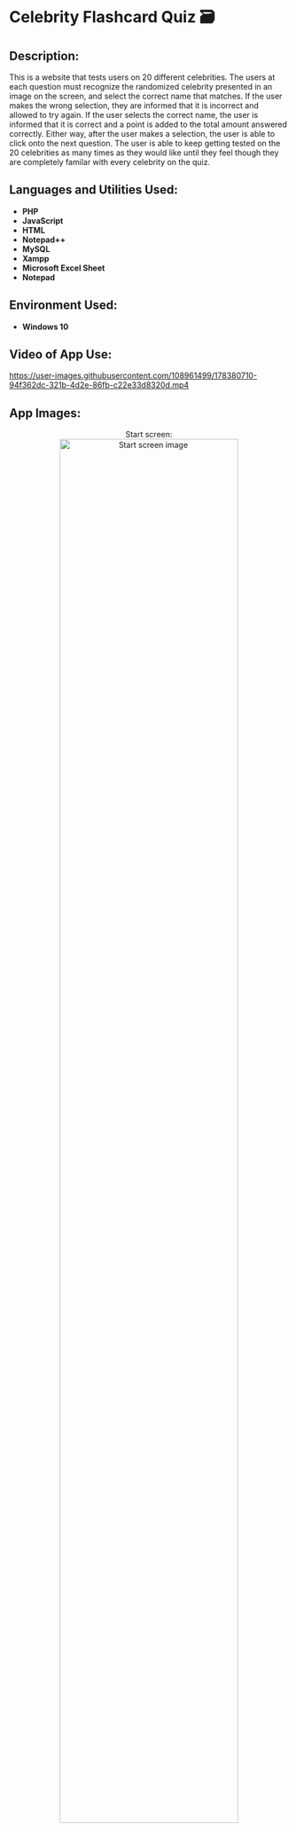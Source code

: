 <h1>Celebrity Flashcard Quiz 🗃️ </h1>

<h2>Description:</h2>
This is a website that tests users on 20 different celebrities. The users at each question must recognize the randomized celebrity presented in an image on the screen, and select the correct name that matches. If the user makes the wrong selection, they are informed that it is incorrect and allowed to try again. If the user selects the correct name, the user is informed that it is correct and a point is added to the total amount answered correctly. Either way, after the user makes a selection, the user is able to click onto the next question. The user is able to keep getting tested on the 20 celebrities as many times as they would like until they feel though they are completely familar with every celebrity on the quiz.
<br />

<h2>Languages and Utilities Used:</h2>

- <b>PHP</b> 
- <b>JavaScript</b>
- <b>HTML</b> 
- <b>Notepad++</b> 
- <b>MySQL</b> 
- <b>Xampp</b> 
- <b>Microsoft Excel Sheet</b> 
- <b>Notepad</b> 

<h2>Environment Used:</h2>

- <b>Windows 10</b>

<h2>Video of App Use:</h2>

https://user-images.githubusercontent.com/108961499/178380710-94f362dc-321b-4d2e-86fb-c22e33d8320d.mp4

<h2>App Images:</h2>

<p align="center">
Start screen: <br/>
<img src="https://i.imgur.com/njUKCyh.png" height="80%" width="80%" alt="Start screen image"/>
<br />
<br />
Quiz begins:  <br/>
<img src="https://i.imgur.com/OW4mlxl.png" height="80%" width="80%" alt="Quiz begins image"/>
<br />
<br />
Answer is correct: <br/>
<img src="https://i.imgur.com/JUzQSaq.png" height="80%" width="80%" alt="Answer is correct image"/>
<br />
<br />
Answer is incorrect:  <br/>
<img src="https://i.imgur.com/m0XwWjd.png" height="80%" width="80%" alt="Answer is incorrect image"/>
<br />
<br />
Correct answer button is clicked:  <br/>
<img src="https://i.imgur.com/eD0ZMN2.png" height="80%" width="80%" alt="Correct answer button is clicked image"/>
<br />

<!--
--!>
